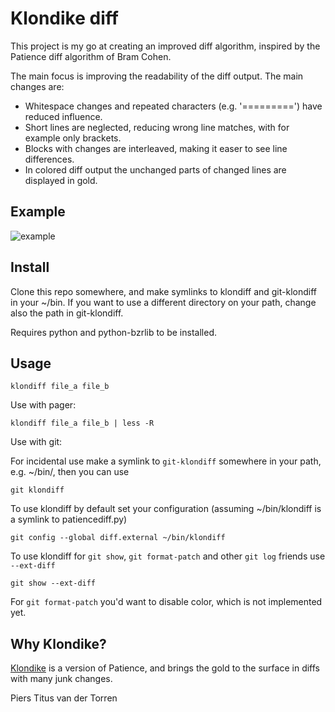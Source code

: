 # Klondike diff

This project is my go at creating an improved diff algorithm, inspired by the Patience diff algorithm of Bram Cohen.

The main focus is improving the readability of the diff output. The main changes are:

- Whitespace changes and repeated characters (e.g. '=========') have reduced influence.
- Short lines are neglected, reducing wrong line matches, with for example only brackets.
- Blocks with changes are interleaved, making it easer to see line differences.
- In colored diff output the unchanged parts of changed lines are displayed in gold.

## Example

![example](https://github.com/pierstitus/klondiff/blob/master/example.png)

## Install

Clone this repo somewhere, and make symlinks to klondiff and git-klondiff in your ~/bin.
If you want to use a different directory on your path, change also the path in git-klondiff.

Requires python and python-bzrlib to be installed.

## Usage

    klondiff file_a file_b

Use with pager:

    klondiff file_a file_b | less -R

Use with git:

For incidental use make a symlink to `git-klondiff` somewhere in your path, e.g. ~/bin/, then you can use

    git klondiff

To use klondiff by default set your configuration (assuming ~/bin/klondiff is a symlink to patiencediff.py)

    git config --global diff.external ~/bin/klondiff

To use klondiff for `git show`, `git format-patch` and other `git log` friends use `--ext-diff`

    git show --ext-diff

For `git format-patch` you'd want to disable color, which is not implemented yet.

## Why Klondike?

[Klondike](https://en.wikipedia.org/wiki/Klondike_(solitaire)) is a version of Patience, and brings the gold to the surface in diffs with many junk changes.

Piers Titus van der Torren